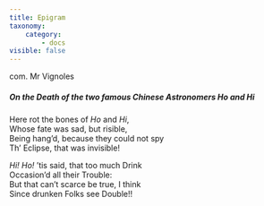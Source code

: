 ```yaml
---
title: Epigram
taxonomy:
    category:
        - docs
visible: false
---
```


<div class="author">com. Mr Vignoles</div>

##### On the Death of the two famous Chinese Astronomers *Ho* and *Hi*  
  
Here rot the bones of *Ho* and *Hi*,  
Whose fate was sad, but risible,  
Being hang’d, because they could not spy  
Th’ Eclipse, that was invisible!  
  
*Hi!* *Ho!* ’tis said, that too much Drink  
Occasion’d all their Trouble:  
But that can’t scarce be true, I think  
Since drunken Folks see Double!!  
